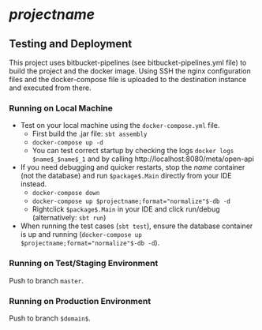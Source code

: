 # $projectname$

## Testing and Deployment

This project uses bitbucket-pipelines (see bitbucket-pipelines.yml file) to build
the project and the docker image. Using SSH the nginx configuration files and
the docker-compose file is uploaded to the destination instance and executed
from there.

### Running on Local Machine
- Test on your local machine using the `docker-compose.yml` file.
  - First build the .jar file: `sbt assembly`
  - `docker-compose up -d`
  - You can test correct startup by checking the logs `docker logs $name$_$name$_1` and by
    calling http://localhost:8080/meta/open-api
- If you need debugging and quicker restarts, stop the $name$ container (not the database)
and run `$package$.Main` directly from your IDE instead.
  - `docker-compose down`
  - `docker-compose up $projectname;format="normalize"$-db -d`
  - Rightclick `$package$.Main` in your IDE and click run/debug (alternatively: `sbt run`)
- When running the test cases (`sbt test`), ensure the database container is up and 
  running (`docker-compose up $projectname;format="normalize"$-db -d`).

### Running on Test/Staging Environment
Push to branch `master`.

### Running on Production Environment
Push to branch `$domain$`.